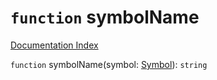 # `function` symbolName

[Documentation Index](../README.md)

`function` symbolName(symbol: [Symbol](../interface.Symbol/README.md)): `string`

